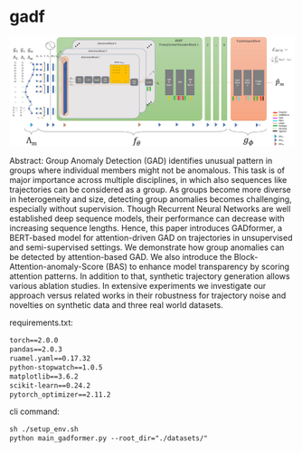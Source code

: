 # gadf

![GADFormer Architecture Overview](./GADFormer_Architecture_Overview.jpg?raw=true)

Abstract:
Group Anomaly Detection (GAD) identifies unusual pattern in groups where individual members might not be anomalous. This task is of major importance across multiple disciplines, in which also sequences like trajectories can be considered as a group. As groups become more diverse in heterogeneity and size, detecting group anomalies becomes challenging, especially without supervision. Though Recurrent Neural Networks are well established deep sequence models, their performance can decrease with increasing sequence lengths. 
Hence, this paper introduces GADformer, a BERT-based model for attention-driven GAD on trajectories in unsupervised and semi-supervised settings. We demonstrate how group anomalies can be detected by attention-based GAD. We also introduce the Block-Attention-anomaly-Score (BAS) to enhance model transparency by scoring attention patterns. In addition to that, synthetic trajectory generation allows various ablation studies. In extensive experiments we investigate our approach versus related works in their robustness for trajectory noise and novelties on synthetic data and three real world datasets.

requirements.txt:
```
torch==2.0.0
pandas==2.0.3
ruamel.yaml==0.17.32
python-stopwatch==1.0.5
matplotlib==3.6.2
scikit-learn==0.24.2
pytorch_optimizer==2.11.2
```

cli command:
```
sh ./setup_env.sh
python main_gadformer.py --root_dir="./datasets/"
```
